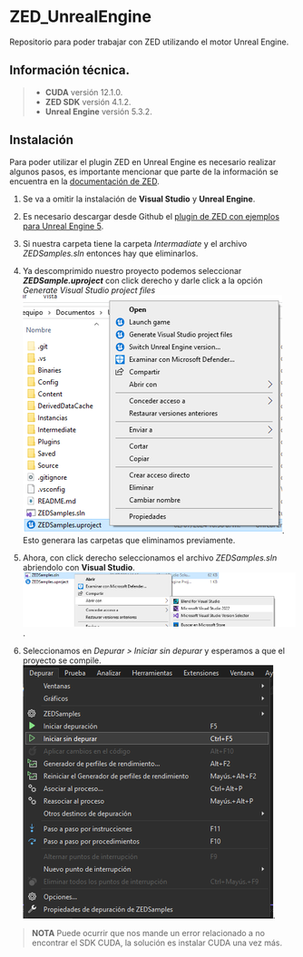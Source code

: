 # ZED_UnrealEngine

Repositorio para poder trabajar con ZED utilizando el motor Unreal Engine.


##  Información técnica.

> - **CUDA** versión 12.1.0.
> - **ZED SDK** versión 4.1.2.
> - **Unreal Engine** versión 5.3.2.


##  Instalación

Para poder utilizar el plugin ZED en Unreal Engine es necesario realizar algunos pasos, es importante mencionar que parte de la información se encuentra en la [documentación de ZED](https://www.stereolabs.com/docs/ue5).

1. Se va a omitir la instalación de **Visual Studio** y **Unreal Engine**.

2. Es necesario descargar desde Github el [plugin de ZED con ejemplos para Unreal Engine 5](https://github.com/stereolabs/zed-UE5).

3. Si nuestra carpeta tiene la carpeta *Intermadiate* y el archivo *ZEDSamples.sln* entonces hay que eliminarlos.

4. Ya descomprimido nuestro proyecto podemos seleccionar ***ZEDSample.uproject*** con click derecho y darle click a la opción *Generate Visual Studio project files*
![alt text](README_Imagenes/2-1.png).
Esto generara las carpetas que eliminamos previamente.

5. Ahora, con click derecho seleccionamos el archivo *ZEDSamples.sln* abriendolo con **Visual Studio**.
![alt text](README_Imagenes/5-1.png).

6. Seleccionamos en *Depurar > Iniciar sin depurar* y esperamos a que el proyecto se compile.
![alt text](README_Imagenes/5-2.png).
> **NOTA**
> Puede ocurrir que nos mande un error relacionado a no encontrar el SDK CUDA, la solución es instalar CUDA una vez más.
